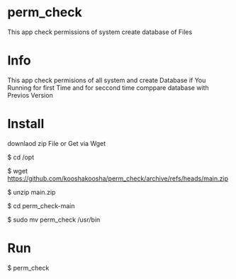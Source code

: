 # perm_check

This app check permissions of system create database of Files

# Info

This app check permisions of all system and create Database if You Running for first Time and for seccond time comppare database with Previos Version


# Install

downlaod zip File or Get via Wget

$ cd /opt

$ wget https://github.com/kooshakoosha/perm_check/archive/refs/heads/main.zip

$ unzip main.zip

$ cd perm_check-main

$ sudo mv perm_check /usr/bin


# Run

$ perm_check




